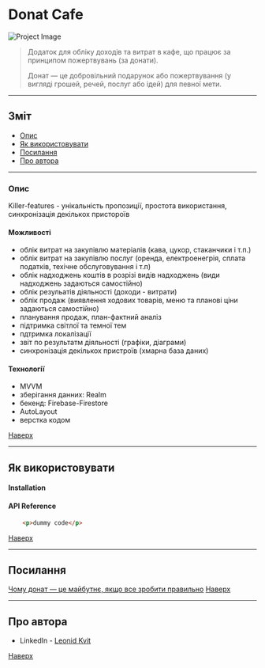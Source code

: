 # Donat Cafe

![Project Image](project-image-url)

> Додаток для обліку доходів та витрат в кафе, що працює за принципом пожертвувань (за донати).
> 
> Донат — це добровільний подарунок або пожертвування (у вигляді грошей, речей, послуг або ідей) для певної мети.
---

## Зміт

- [Опис](#опис)
- [Як використовувати](#як-використовувати)
- [Посилання](#посилання)
- [Про автора](#про-автора)

---

### Опис
Killer-features - унікальність пропозиції, простота використання, синхронізація декількох пристороїв 
#### Можливості

- облік витрат на закупівлю матеріалів (кава, цукор, стаканчики і т.п.)
- облік витрат на закупівлю послуг (оренда, електроенегрія, сплата податків, техічне обслуговування і т.п)
- облік надходжень коштів в розрізі видів надходжень (види надходжень задаються самостійно)
- облік резульатів діяльності (доходи - витрати)
- облік продаж (виявлення ходових товарів, меню та планові ціни задаються самостійно)
- планування продаж, план-фактний аналіз
- підтримка світлої та темної тем
- пдтримка локалізації
- звіт по результатм діяльності (графіки, діаграми)
- синхронізація декількох пристроїв (хмарна база даних)

#### Технології

- MVVM
- зберігання данних: Realm
- бекенд: Firebase-Firestore
- AutoLayout
- верстка кодом

[Наверх](#donat-cafe)

---

## Як використовувати

#### Installation



#### API Reference

```html
    <p>dummy code</p>
```
[Наверх](#donat-cafe)

---

## Посилання
[Чому донат — це майбутнє, якщо все зробити правильно](https://habr.com/ru/post/528610/)
[Наверх](#donat-cafe)

---

## Про автора

- LinkedIn - [Leonid Kvit](https://www.linkedin.com/in/leokvit/)

[Наверх](#donat-cafe)

